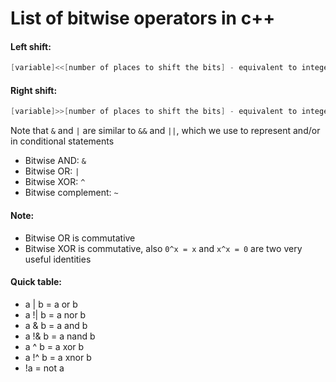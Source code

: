 # List of bitwise operators in c++

#### Left shift:
```cpp
[variable]<<[number of places to shift the bits] - equivalent to integer multiplication by a power of 2
```
#### Right shift:
```cpp
[variable]>>[number of places to shift the bits] - equivalent to integer division by a power of 2
```

Note that `&` and `|` are similar to `&&` and `||`, which we use to represent and/or in conditional statements
- Bitwise AND: `&`
- Bitwise OR: `|` 
- Bitwise XOR: `^`
- Bitwise complement: `~`

#### Note: 
- Bitwise OR is commutative
- Bitwise XOR is commutative, also `0^x = x` and `x^x = 0` are two very useful identities

#### Quick table:
- a | b = a or b
- a !| b = a nor b
- a & b = a and b
- a !& b = a nand b
- a ^ b = a xor b
- a !^ b = a xnor b
- !a = not a
